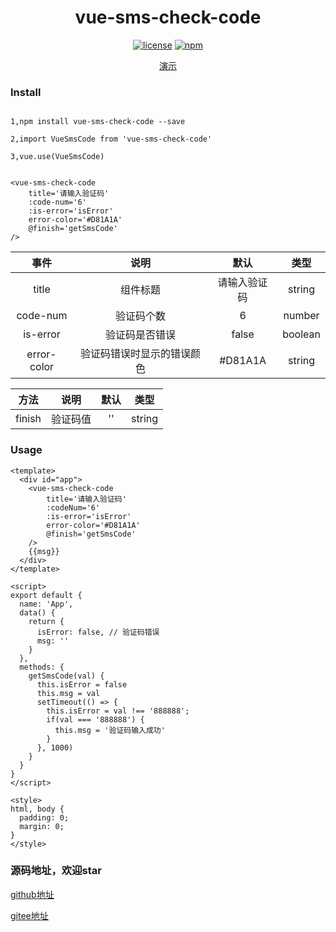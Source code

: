 
<div align='center'>

# vue-sms-check-code

[![license](https://img.shields.io/badge/license-MIT-yellowgreen)](LICENSE)
[![npm](https://img.shields.io/badge/npm-vue2.6.11-blue)](https://www.npmjs.com/package/vue-sms-check-code)


[演示](https://user-images.githubusercontent.com/34472552/170011691-68b93a18-fca5-4e35-9924-ac36fb5d5972.mp4)


<div align='left'>


<h3>Install</h3>

```vue

1,npm install vue-sms-check-code --save

2,import VueSmsCode from 'vue-sms-check-code'

3,vue.use(VueSmsCode)

```

```vue

<vue-sms-check-code
    title='请输入验证码' 
    :code-num='6'
    :is-error='isError'
    error-color='#D81A1A'
    @finish='getSmsCode'
/>
```

| 事件  |  说明  | 默认  |  类型
|:----: |:----: |:----: | :----: 
| title    | 组件标题   | 请输入验证码 | string
| code-num | 验证码个数 | 6   | number
| is-error | 验证码是否错误 | false | boolean
| error-color | 验证码错误时显示的错误颜色 | #D81A1A | string


| 方法          | 说明   | 默认   |  类型
|:----: |:----: |:----: | :----: 
| finish       | 验证码值 | '' | string



<h3>Usage</h3>

```vue
<template>
  <div id="app">
    <vue-sms-check-code
        title='请输入验证码'
        :codeNum='6'
        :is-error='isError'
        error-color='#D81A1A'
        @finish='getSmsCode'
    />
    {{msg}}
  </div>
</template>

<script>
export default {
  name: 'App',
  data() {
    return {
      isError: false, // 验证码错误
      msg: ''
    }
  },
  methods: {
    getSmsCode(val) {
      this.isError = false
      this.msg = val
      setTimeout(() => {
        this.isError = val !== '888888';
        if(val === '888888') {
          this.msg = '验证码输入成功'
        }
      }, 1000)
    }
  }
}
</script>

<style>
html, body {
  padding: 0;
  margin: 0;
}
</style>

```

</div>

</div>

<h3>源码地址，欢迎star</h3>

[github地址](git@git.zhlh6.cn:snailbody/vue-sms-check-code.git)

[gitee地址](https://gitee.com/snailbody/vue-sms-check-code.git)
